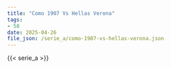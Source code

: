 ```yaml
---
title: "Como 1907 Vs Hellas Verona"
tags:
- 58
date: 2025-04-26
file_json: /serie_a/como-1907-vs-hellas-verona.json
---
```


{{< serie_a >}}
